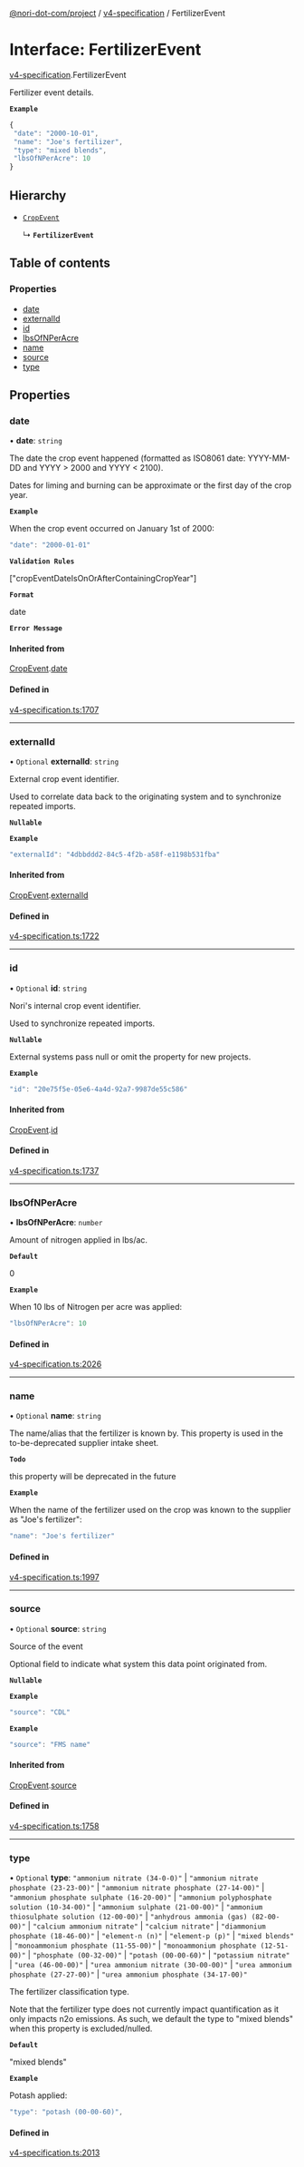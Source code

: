 [@nori-dot-com/project](../README.md) / [v4-specification](../modules/v4_specification.md) / FertilizerEvent

# Interface: FertilizerEvent

[v4-specification](../modules/v4_specification.md).FertilizerEvent

Fertilizer event details.

**`Example`**

```js
{
 "date": "2000-10-01",
 "name": "Joe's fertilizer",
 "type": "mixed blends",
 "lbsOfNPerAcre": 10
}
```

## Hierarchy

- [`CropEvent`](v4_specification.CropEvent.md)

  ↳ **`FertilizerEvent`**

## Table of contents

### Properties

- [date](v4_specification.FertilizerEvent.md#date)
- [externalId](v4_specification.FertilizerEvent.md#externalid)
- [id](v4_specification.FertilizerEvent.md#id)
- [lbsOfNPerAcre](v4_specification.FertilizerEvent.md#lbsofnperacre)
- [name](v4_specification.FertilizerEvent.md#name)
- [source](v4_specification.FertilizerEvent.md#source)
- [type](v4_specification.FertilizerEvent.md#type)

## Properties

### date

• **date**: `string`

The date the crop event happened (formatted as ISO8061 date: YYYY-MM-DD and YYYY > 2000 and YYYY < 2100).

Dates for liming and burning can be approximate or the first day of the crop year.

**`Example`**

<caption>When the crop event occurred on January 1st of 2000:</caption>

```js
"date": "2000-01-01"
```

**`Validation Rules`**

["cropEventDateIsOnOrAfterContainingCropYear"]

**`Format`**

date

**`Error Message`**

#### Inherited from

[CropEvent](v4_specification.CropEvent.md).[date](v4_specification.CropEvent.md#date)

#### Defined in

[v4-specification.ts:1707](https://github.com/nori-dot-eco/nori-dot-com/blob/d0f545e/packages/project/src/v4-specification.ts#L1707)

___

### externalId

• `Optional` **externalId**: `string`

External crop event identifier.

Used to correlate data back to the originating system and to synchronize repeated imports.

**`Nullable`**

**`Example`**

```js
"externalId": "4dbbddd2-84c5-4f2b-a58f-e1198b531fba"
```

#### Inherited from

[CropEvent](v4_specification.CropEvent.md).[externalId](v4_specification.CropEvent.md#externalid)

#### Defined in

[v4-specification.ts:1722](https://github.com/nori-dot-eco/nori-dot-com/blob/d0f545e/packages/project/src/v4-specification.ts#L1722)

___

### id

• `Optional` **id**: `string`

Nori's internal crop event identifier.

Used to synchronize repeated imports.

**`Nullable`**

External systems pass null or omit the property for new projects.

**`Example`**

```js
"id": "20e75f5e-05e6-4a4d-92a7-9987de55c586"
```

#### Inherited from

[CropEvent](v4_specification.CropEvent.md).[id](v4_specification.CropEvent.md#id)

#### Defined in

[v4-specification.ts:1737](https://github.com/nori-dot-eco/nori-dot-com/blob/d0f545e/packages/project/src/v4-specification.ts#L1737)

___

### lbsOfNPerAcre

• **lbsOfNPerAcre**: `number`

Amount of nitrogen applied in lbs/ac.

**`Default`**

0

**`Example`**

<caption>When 10 lbs of Nitrogen per acre was applied:</caption>

```js
"lbsOfNPerAcre": 10
```

#### Defined in

[v4-specification.ts:2026](https://github.com/nori-dot-eco/nori-dot-com/blob/d0f545e/packages/project/src/v4-specification.ts#L2026)

___

### name

• `Optional` **name**: `string`

The name/alias that the fertilizer is known by. This property is used in the to-be-deprecated supplier intake sheet.

**`Todo`**

this property will be deprecated in the future

**`Example`**

<caption>When the name of the fertilizer used on the crop was known to the supplier as "Joe's fertilizer":</caption>

```js
"name": "Joe's fertilizer"
```

#### Defined in

[v4-specification.ts:1997](https://github.com/nori-dot-eco/nori-dot-com/blob/d0f545e/packages/project/src/v4-specification.ts#L1997)

___

### source

• `Optional` **source**: `string`

Source of the event

Optional field to indicate what system this data point originated from.

**`Nullable`**

**`Example`**

```js
"source": "CDL"
```

**`Example`**

```js
"source": "FMS name"
```

#### Inherited from

[CropEvent](v4_specification.CropEvent.md).[source](v4_specification.CropEvent.md#source)

#### Defined in

[v4-specification.ts:1758](https://github.com/nori-dot-eco/nori-dot-com/blob/d0f545e/packages/project/src/v4-specification.ts#L1758)

___

### type

• `Optional` **type**: ``"ammonium nitrate (34-0-0)"`` \| ``"ammonium nitrate phosphate (23-23-00)"`` \| ``"ammonium nitrate phosphate (27-14-00)"`` \| ``"ammonium phosphate sulphate (16-20-00)"`` \| ``"ammonium polyphosphate solution (10-34-00)"`` \| ``"ammonium sulphate (21-00-00)"`` \| ``"ammonium thiosulphate solution (12-00-00)"`` \| ``"anhydrous ammonia (gas) (82-00-00)"`` \| ``"calcium ammonium nitrate"`` \| ``"calcium nitrate"`` \| ``"diammonium phosphate (18-46-00)"`` \| ``"element-n (n)"`` \| ``"element-p (p)"`` \| ``"mixed blends"`` \| ``"monoammonium phosphate (11-55-00)"`` \| ``"monoammonium phosphate (12-51-00)"`` \| ``"phosphate (00-32-00)"`` \| ``"potash (00-00-60)"`` \| ``"potassium nitrate"`` \| ``"urea (46-00-00)"`` \| ``"urea ammonium nitrate (30-00-00)"`` \| ``"urea ammonium phosphate (27-27-00)"`` \| ``"urea ammonium phosphate (34-17-00)"``

The fertilizer classification type.

Note that the fertilizer type does not currently impact quantification as it only impacts n2o emissions.
As such, we default the type to "mixed blends" when this property is excluded/nulled.

**`Default`**

"mixed blends"

**`Example`**

<caption>Potash applied:</caption>

```js
"type": "potash (00-00-60)",
```

#### Defined in

[v4-specification.ts:2013](https://github.com/nori-dot-eco/nori-dot-com/blob/d0f545e/packages/project/src/v4-specification.ts#L2013)
